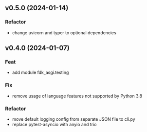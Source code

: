 ## v0.5.0 (2024-01-14)

### Refactor

- change uvicorn and typer to optional dependencies

## v0.4.0 (2024-01-07)

### Feat

- add module fdk_asgi.testing

### Fix

- remove usage of language features not supported by Python 3.8

### Refactor

- move default logging config from separate JSON file to cli.py
- replace pytest-asyncio with anyio and trio
